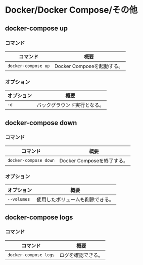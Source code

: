 # Docker/Docker Compose/その他

## docker-compose up

### コマンド

| コマンド            | 概要                       |
| ------------------- | -------------------------- |
| `docker-compose up` | Docker Composeを起動する。 |

### オプション

| オプション | 概要                         |
| ---------- | ---------------------------- |
| `-d`       | バックグラウンド実行となる。 |

## docker-compose down

### コマンド

| コマンド              | 概要                       |
| --------------------- | -------------------------- |
| `docker-compose down` | Docker Composeを終了する。 |

### オプション

| オプション  | 概要                             |
| ----------- | -------------------------------- |
| `--volumes` | 使用したボリュームも削除できる。 |

## docker-compose logs

### コマンド

| コマンド              | 概要               |
| --------------------- | ------------------ |
| `docker-compose logs` | ログを確認できる。 |
